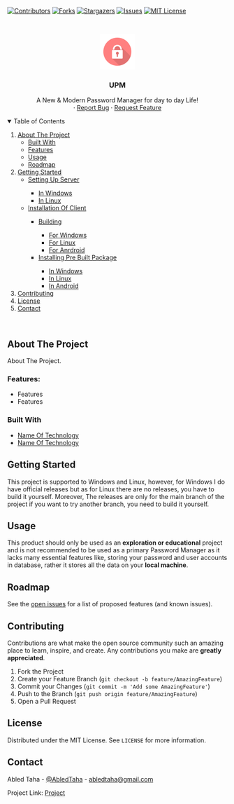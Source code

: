 [![Contributors][contributors-shield]][contributors-url]
[![Forks][forks-shield]][forks-url]
[![Stargazers][stars-shield]][stars-url]
[![Issues][issues-shield]][issues-url]
[![MIT License][license-shield]][license-url]



<!-- PROJECT LOGO -->
<br />
<p align="center">
  <a href="#">
    <img src="./assets/UPM-icon-640.png" alt="Logo" width="80" height="80">
  </a>

  <h3 align="center">UPM</h3>

  <p align="center">
    A New & Modern Password Manager for day to day Life!
    <br />
    ·
    <a href="https://github.com/Abled-Taha/upm/issues/new">Report Bug</a>
    ·
    <a href="https://github.com/Abled-Taha/upm/issues/new">Request Feature</a>
  </p>
</p>



<!-- TABLE OF CONTENTS -->
<details open="open">
  <summary>Table of Contents</summary>
  <ol>
    <li>
      <a href="#about-the-project">About The Project</a>
      <ul>
        <li><a href="#atp-built-with">Built With</a></li>
        <li><a href="#atp-features">Features</a></li>
        <li><a href="#atp-usage">Usage</a></li>
        <li><a href="#atp-roadmap">Roadmap</a></li>
      </ul>
    </li>
    <li>
      <a href="#getting-started">Getting Started</a>
      <ul>
        <li><a href="#gs-setting-up-server">Setting Up Server</a></li>
          <ul>
            <li><a href="#gssus-in-windows">In Windows</a></li>
            <li><a href="#gssus-in-linux">In Linux</a></li>
          </ul>
        <li><a href="#gs-installation-of-client">Installation Of Client</a></li>
          <ul>
            <li><a href="gsioc-building">Building</a></li>
              <ul>
                <li><a href="#gsiocb-for-windows">For Windows</a></li>
                <li><a href="#gsiocb-for-linux">For Linux</a></li>
                <li><a href="#gsiocb-for-android">For Anrdroid</a></li>
              </ul>
            <li><a href="#gsioc-installing-pre-built-package">Installing Pre Built Package</a></li>
              <ul>
                <li><a href="#gsiocipbp-in-windows">In Windows</a></li>
                <li><a href="#gsiocipbp-in-linux">In Linux</a></li>
                <li><a href="#gsiocipbp-in-android">In Android</a></li>
              </ul>
          </ul>
      </ul>
    </li>
    <li><a href="#contributing">Contributing</a></li>
    <li><a href="#license">License</a></li>
    <li><a href="#contact">Contact</a></li>
  </ol>
</details>
<br>

<!-- ABOUT THE PROJECT -->
## About The Project

About The Project.

### Features:
* Features
* Features

### Built With

* [Name Of Technology](#)
* [Name Of Technology](#)


<!-- GETTING STARTED -->
## Getting Started

This project is supported to Windows and Linux, however, for Windows I do have official releases but as for Linux there are no releases, you have to build it yourself. Moreover, The releases are only for the main branch of the project if you want to try another branch, you need to build it yourself.



<!-- USAGE EXAMPLES -->
## Usage

This product should only be used as an **exploration or educational** project and is not recommended to be used as a primary Password Manager as it lacks many essential features like, storing your password and user accounts in database, rather it stores all the data on your **local machine**.

<!-- ROADMAP -->
## Roadmap

See the [open issues](#) for a list of proposed features (and known issues).

<!-- CONTRIBUTING -->
## Contributing

Contributions are what make the open source community such an amazing place to learn, inspire, and create. Any contributions you make are **greatly appreciated**.

1. Fork the Project
2. Create your Feature Branch (`git checkout -b feature/AmazingFeature`)
3. Commit your Changes (`git commit -m 'Add some AmazingFeature'`)
4. Push to the Branch (`git push origin feature/AmazingFeature`)
5. Open a Pull Request

<!-- LICENSE -->
## License

Distributed under the MIT License. See `LICENSE` for more information.



<!-- CONTACT -->
## Contact

Abled Taha - [@AbledTaha](https://twitter.com/@AbledTaha) - abledtaha@gmail.com

Project Link: [Project](#)

<!-- MARKDOWN LINKS & IMAGES -->
<!-- https://www.markdownguide.org/basic-syntax/#reference-style-links -->
[contributors-shield]: https://img.shields.io/github/contributors/Abled-Taha/upm.svg?style=for-the-badge
[contributors-url]: https://github.com/Abled-Taha/upm/graphs/contributors
[forks-shield]: https://img.shields.io/github/forks/Abled-Taha/upm.svg?style=for-the-badge
[forks-url]: https://github.com/Abled-Taha/upm/network/members
[stars-shield]: https://img.shields.io/github/stars/Abled-Taha/upm.svg?style=for-the-badge
[stars-url]: https://github.com/Abled-Taha/upm/stargazers
[issues-shield]: https://img.shields.io/github/issues/Abled-Taha/upm.svg?style=for-the-badge
[issues-url]: https://github.com/Abled-Taha/upm/issues
[license-shield]: https://img.shields.io/github/license/Abled-Taha/upm.svg?style=for-the-badge
[license-url]: https://github.com/Abled-Taha/upm/blob/main/LICENSE.txt
